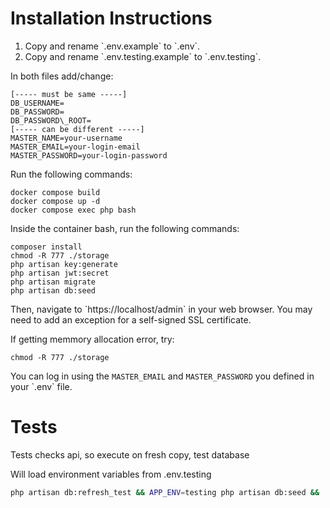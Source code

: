 # Installation Instructions

1. Copy and rename \`.env.example\` to \`.env\`.
2. Copy and rename \`.env.testing.example\` to \`.env.testing\`.

In both files add/change:

```
[----- must be same -----]
DB_USERNAME=
DB_PASSWORD=
DB_PASSWORD\_ROOT=
[----- can be different -----]
MASTER_NAME=your-username
MASTER_EMAIL=your-login-email
MASTER_PASSWORD=your-login-password
```

Run the following commands:

```shell
docker compose build
docker compose up -d
docker compose exec php bash
```

Inside the container bash, run the following commands:

```shell
composer install
chmod -R 777 ./storage
php artisan key:generate
php artisan jwt:secret
php artisan migrate
php artisan db:seed
```

Then, navigate to \`https://localhost/admin\` in your web browser. You may need to add an exception for a self-signed SSL certificate.

If getting memmory allocation error, try:

```shell
chmod -R 777 ./storage
```

You can log in using the `MASTER_EMAIL` and `MASTER_PASSWORD` you defined in your \`.env\` file.

# Tests

Tests checks api, so execute on fresh copy, test database

Will load environment variables from .env.testing
```bash
php artisan db:refresh_test && APP_ENV=testing php artisan db:seed && ./vendor/bin/pest --coverage
```
#

